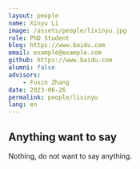 ```yaml
---
layout: people
name: Xinyu Li
image: /assets/people/lixinyu.jpg
role: PhD Student
blog: https://www.baidu.com
email: example@example.com
github: https://www.baidu.com
alumni: false
advisors:
    - Fuxin Zhang
date: 2023-06-26
permalink: people/lixinyu
lang: en
---
```


## Anything want to say

Nothing, do not want to say anything.
